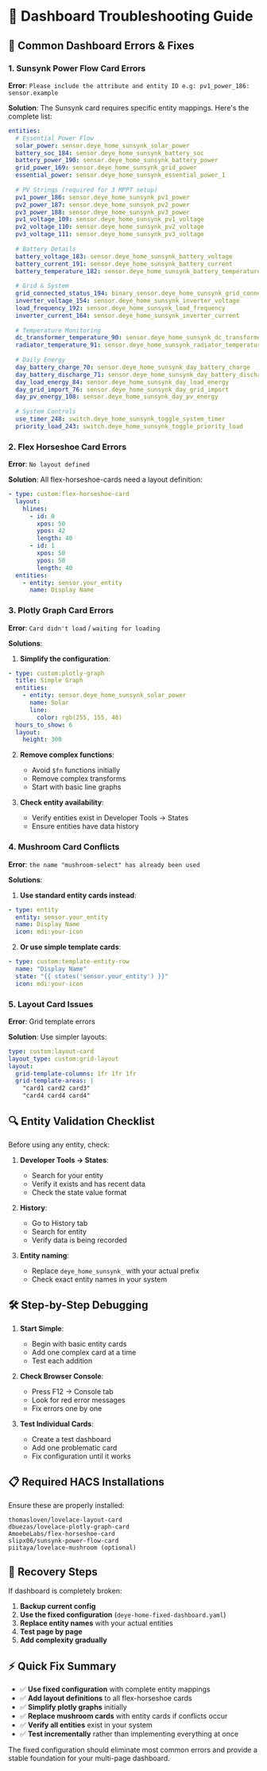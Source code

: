 # 🔧 Dashboard Troubleshooting Guide

## 🚨 Common Dashboard Errors & Fixes

### 1. **Sunsynk Power Flow Card Errors**

**Error**: `Please include the attribute and entity ID e.g: pv1_power_186: sensor.example`

**Solution**: The Sunsynk card requires specific entity mappings. Here's the complete list:

```yaml
entities:
  # Essential Power Flow
  solar_power: sensor.deye_home_sunsynk_solar_power
  battery_soc_184: sensor.deye_home_sunsynk_battery_soc
  battery_power_190: sensor.deye_home_sunsynk_battery_power
  grid_power_169: sensor.deye_home_sunsynk_grid_power
  essential_power: sensor.deye_home_sunsynk_essential_power_1
  
  # PV Strings (required for 3 MPPT setup)
  pv1_power_186: sensor.deye_home_sunsynk_pv1_power
  pv2_power_187: sensor.deye_home_sunsynk_pv2_power
  pv3_power_188: sensor.deye_home_sunsynk_pv3_power
  pv1_voltage_109: sensor.deye_home_sunsynk_pv1_voltage
  pv2_voltage_110: sensor.deye_home_sunsynk_pv2_voltage
  pv3_voltage_111: sensor.deye_home_sunsynk_pv3_voltage
  
  # Battery Details
  battery_voltage_183: sensor.deye_home_sunsynk_battery_voltage
  battery_current_191: sensor.deye_home_sunsynk_battery_current
  battery_temperature_182: sensor.deye_home_sunsynk_battery_temperature
  
  # Grid & System
  grid_connected_status_194: binary_sensor.deye_home_sunsynk_grid_connected_status
  inverter_voltage_154: sensor.deye_home_sunsynk_inverter_voltage
  load_frequency_192: sensor.deye_home_sunsynk_load_frequency
  inverter_current_164: sensor.deye_home_sunsynk_inverter_current
  
  # Temperature Monitoring
  dc_transformer_temperature_90: sensor.deye_home_sunsynk_dc_transformer_temperature
  radiator_temperature_91: sensor.deye_home_sunsynk_radiator_temperature
  
  # Daily Energy
  day_battery_charge_70: sensor.deye_home_sunsynk_day_battery_charge
  day_battery_discharge_71: sensor.deye_home_sunsynk_day_battery_discharge
  day_load_energy_84: sensor.deye_home_sunsynk_day_load_energy
  day_grid_import_76: sensor.deye_home_sunsynk_day_grid_import
  day_pv_energy_108: sensor.deye_home_sunsynk_day_pv_energy
  
  # System Controls
  use_timer_248: switch.deye_home_sunsynk_toggle_system_timer
  priority_load_243: switch.deye_home_sunsynk_toggle_priority_load
```

### 2. **Flex Horseshoe Card Errors**

**Error**: `No layout defined`

**Solution**: All flex-horseshoe-cards need a layout definition:

```yaml
- type: custom:flex-horseshoe-card
  layout:
    hlines:
      - id: 0
        xpos: 50
        ypos: 42
        length: 40
      - id: 1
        xpos: 50
        ypos: 50
        length: 40
  entities:
    - entity: sensor.your_entity
      name: Display Name
```

### 3. **Plotly Graph Card Errors**

**Error**: `Card didn't load` / `waiting for loading`

**Solutions**:
1. **Simplify the configuration**:
```yaml
- type: custom:plotly-graph
  title: Simple Graph
  entities:
    - entity: sensor.deye_home_sunsynk_solar_power
      name: Solar
      line:
        color: rgb(255, 155, 48)
  hours_to_show: 6
  layout:
    height: 300
```

2. **Remove complex functions**:
   - Avoid `$fn` functions initially
   - Remove complex transforms
   - Start with basic line graphs

3. **Check entity availability**:
   - Verify entities exist in Developer Tools → States
   - Ensure entities have data history

### 4. **Mushroom Card Conflicts**

**Error**: `the name "mushroom-select" has already been used`

**Solutions**:
1. **Use standard entity cards instead**:
```yaml
- type: entity
  entity: sensor.your_entity
  name: Display Name
  icon: mdi:your-icon
```

2. **Or use simple template cards**:
```yaml
- type: custom:template-entity-row
  name: "Display Name"
  state: "{{ states('sensor.your_entity') }}"
  icon: mdi:your-icon
```

### 5. **Layout Card Issues**

**Error**: Grid template errors

**Solution**: Use simpler layouts:
```yaml
type: custom:layout-card
layout_type: custom:grid-layout
layout:
  grid-template-columns: 1fr 1fr 1fr
  grid-template-areas: |
    "card1 card2 card3"
    "card4 card4 card4"
```

## 🔍 **Entity Validation Checklist**

Before using any entity, check:

1. **Developer Tools → States**:
   - Search for your entity
   - Verify it exists and has recent data
   - Check the state value format

2. **History**:
   - Go to History tab
   - Search for entity
   - Verify data is being recorded

3. **Entity naming**:
   - Replace `deye_home_sunsynk_` with your actual prefix
   - Check exact entity names in your system

## 🛠️ **Step-by-Step Debugging**

1. **Start Simple**:
   - Begin with basic entity cards
   - Add one complex card at a time
   - Test each addition

2. **Check Browser Console**:
   - Press F12 → Console tab
   - Look for red error messages
   - Fix errors one by one

3. **Test Individual Cards**:
   - Create a test dashboard
   - Add one problematic card
   - Fix configuration until it works

## 📋 **Required HACS Installations**

Ensure these are properly installed:

```
thomasloven/lovelace-layout-card
dbuezas/lovelace-plotly-graph-card
AmoebeLabs/flex-horseshoe-card
slipx06/sunsynk-power-flow-card
piitaya/lovelace-mushroom (optional)
```

## 🔄 **Recovery Steps**

If dashboard is completely broken:

1. **Backup current config**
2. **Use the fixed configuration** (`deye-home-fixed-dashboard.yaml`)
3. **Replace entity names** with your actual entities
4. **Test page by page**
5. **Add complexity gradually**

## ⚡ **Quick Fix Summary**

- ✅ **Use fixed configuration** with complete entity mappings
- ✅ **Add layout definitions** to all flex-horseshoe cards
- ✅ **Simplify plotly graphs** initially
- ✅ **Replace mushroom cards** with entity cards if conflicts occur
- ✅ **Verify all entities** exist in your system
- ✅ **Test incrementally** rather than implementing everything at once

The fixed configuration should eliminate most common errors and provide a stable foundation for your multi-page dashboard.
